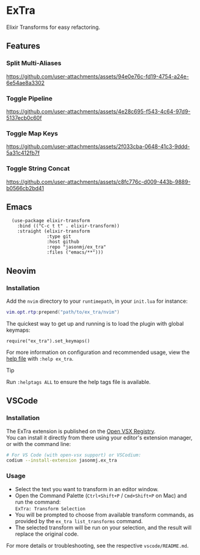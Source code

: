 # ExTra

Elixir Transforms for easy refactoring.

## Features

### Split Multi-Aliases

https://github.com/user-attachments/assets/94e0e76c-fd19-4754-a24e-6e54ae8a3302

### Toggle Pipeline

https://github.com/user-attachments/assets/4e28c695-f543-4c64-97d9-5137ecb0c60f

### Toggle Map Keys

https://github.com/user-attachments/assets/2f033cba-0648-41c3-9ddd-5a31c412fb7f

### Toggle String Concat

https://github.com/user-attachments/assets/c8fc776c-d009-443b-9889-b0566cb2bd41

## Emacs

```emacs-lisp
  (use-package elixir-transform
    :bind (("C-c t t" . elixir-transform))
    :straight (elixir-transform
               :type git
               :host github
               :repo "jasonmj/ex_tra"
               :files ("emacs/**")))
```

## Neovim

### Installation

Add the `nvim` directory to your `runtimepath`, in your `init.lua` for instance:

```lua
vim.opt.rtp:prepend("path/to/ex_tra/nvim")
```

The quickest way to get up and running is to load the plugin with global keymaps:

```vim
require("ex_tra").set_keymaps()
```

For more information on configuration and recommended usage, view the [help file](nvim/doc/ex_tra.txt) with `:help ex_tra`.

> [!TIP]
> Run `:helptags ALL` to ensure the help tags file is available.

## VSCode

### Installation

The ExTra extension is published on the [Open VSX Registry](https://open-vsx.org/).  
You can install it directly from there using your editor's extension manager, or with the command line:

```sh
# For VS Code (with open-vsx support) or VSCodium:
codium --install-extension jasonmj.ex_tra
```

### Usage

- Select the text you want to transform in an editor window.
- Open the Command Palette (`Ctrl+Shift+P` / `Cmd+Shift+P` on Mac) and run the command:  
  `ExTra: Transform Selection`
- You will be prompted to choose from available transform commands, as provided by the `ex_tra list_transforms` command.
- The selected transform will be run on your selection, and the result will replace the original code.

For more details or troubleshooting, see the respective `vscode/README.md`.
